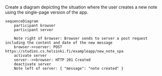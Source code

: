 Create a diagram depicting the situation where the user creates a new note using the single-page version of the app.

```mermaid
sequenceDiagram
    participant browser
    participant server

    Note right of browser: Browser sends to server a post request including the content and date of the new message
    browser->>server: POST  https://studies.cs.helsinki.fi/exampleapp/new_note_spa
    activate server
    server-->>browser: HTTP 201 Created
    deactivate server
    Note left of server: { "message": "note created" }

```
